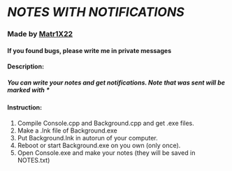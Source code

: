 # **_NOTES WITH NOTIFICATIONS_**
### **Made by [Matr1X22](https://github.com/Matr1X22?tab=repositories)**
#### If you found bugs, please write me in private messages

#### Description:
##### You can write your notes and get notifications. Note that was sent will be marked with *

#### Instruction:
1) Compile Console.cpp and Background.cpp and get .exe files.
2) Make a .lnk file of Background.exe
3) Put Background.lnk in autorun of your computer.
4) Reboot or start Background.exe on you own (only once).
4) Open Console.exe and make your notes (they will be saved in NOTES.txt)

